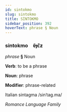 ```yaml
---
id: sintokmo
slug: sintokmo
title: SİNTOKMO
sidebar_position: 392
hoverText: phrase § Noun
---
```


### sintokmo&emsp;<span kind="abugida">ɐ̃ɟc̑ƶ</span>

*phrase* **§** Noun

**Verb**: to be a phrase

**Noun**: phrase

**Modifier**: phrase-related

Italian sintagma /sinˈtaɡ.ma/

*Romance Language Family*